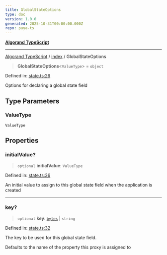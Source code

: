 ```yaml
---
title: GlobalStateOptions
type: doc
version: 1.0.0
generated: 2025-10-31T00:00:00.000Z
repo: puya-ts
---
```


[**Algorand TypeScript**](/reference/algorand-typescript/api/readme/)

---

[Algorand TypeScript](docs/_md/modules) / [index](docs/_md/index/README) / GlobalStateOptions

> **GlobalStateOptions**\<`ValueType`\> = `object`

Defined in: [state.ts:26](https://github.com/algorandfoundation/puya-ts/blob/main/packages/algo-ts/src/state.ts#L26)

Options for declaring a global state field

## Type Parameters

### ValueType

`ValueType`

## Properties

### initialValue?

> `optional` **initialValue**: `ValueType`

Defined in: [state.ts:36](https://github.com/algorandfoundation/puya-ts/blob/main/packages/algo-ts/src/state.ts#L36)

An initial value to assign to this global state field when the application is created

---

### key?

> `optional` **key**: [`bytes`](bytes) \| `string`

Defined in: [state.ts:32](https://github.com/algorandfoundation/puya-ts/blob/main/packages/algo-ts/src/state.ts#L32)

The key to be used for this global state field.

Defaults to the name of the property this proxy is assigned to
